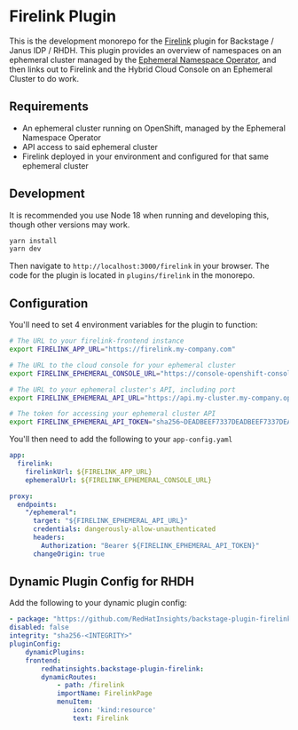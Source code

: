 # Firelink Plugin

This is the development monorepo for the [Firelink](https://github.com/RedHatInsights/firelink-frontend) plugin for Backstage / Janus IDP / RHDH. This plugin provides an overview of namespaces on an ephemeral cluster managed by the [Ephemeral Namespace Operator](https://github.com/RedHatInsights/ephemeral-namespace-operator), and then links out to Firelink and the Hybrid Cloud Console on an Ephemeral Cluster to do work.

## Requirements
* An ephemeral cluster running on OpenShift, managed by the Ephemeral Namespace Operator
* API access to said ephemeral cluster
* Firelink deployed in your environment and configured for that same ephemeral cluster

## Development
It is recommended you use Node 18 when running and developing this, though other versions may work.

```sh
yarn install
yarn dev
```
Then navigate to `http://localhost:3000/firelink` in your browser. The code for the plugin is located in `plugins/firelink` in the monorepo.

## Configuration
You'll need to set 4 environment variables for the plugin to function:

```sh
# The URL to your firelink-frontend instance
export FIRELINK_APP_URL="https://firelink.my-company.com"

# The URL to the cloud console for your ephemeral cluster
export FIRELINK_EPHEMERAL_CONSOLE_URL="https://console-openshift-console.apps.my-cluster.my-company.openshiftapps.com"

# The URL to your ephemeral cluster's API, including port
export FIRELINK_EPHEMERAL_API_URL="https://api.my-cluster.my-company.openshiftapps.com:6443"

# The token for accessing your ephemeral cluster API
export FIRELINK_EPHEMERAL_API_TOKEN="sha256~DEADBEEF7337DEADBEEF7337DEADBEEF7337DEADBEEF7337"
```

You'll then need to add the following to your `app-config.yaml`

```yaml
app:
  firelink:
    firelinkUrl: ${FIRELINK_APP_URL}
    ephemeralUrl: ${FIRELINK_EPHEMERAL_CONSOLE_URL}

proxy:
  endpoints:
    "/ephemeral":
      target: "${FIRELINK_EPHEMERAL_API_URL}"
      credentials: dangerously-allow-unauthenticated
      headers:
        Authorization: "Bearer ${FIRELINK_EPHEMERAL_API_TOKEN}"
      changeOrigin: true
```

## Dynamic Plugin Config for RHDH
Add the following to your dynamic plugin config:

```yaml
- package: "https://github.com/RedHatInsights/backstage-plugin-firelink/releases/download/<TAG>/<TARBALL>"
disabled: false
integrity: "sha256-<INTEGRITY>"
pluginConfig:
    dynamicPlugins:
    frontend:
        redhatinsights.backstage-plugin-firelink:
        dynamicRoutes:
            - path: /firelink
            importName: FirelinkPage
            menuItem:
                icon: 'kind:resource'
                text: Firelink
```